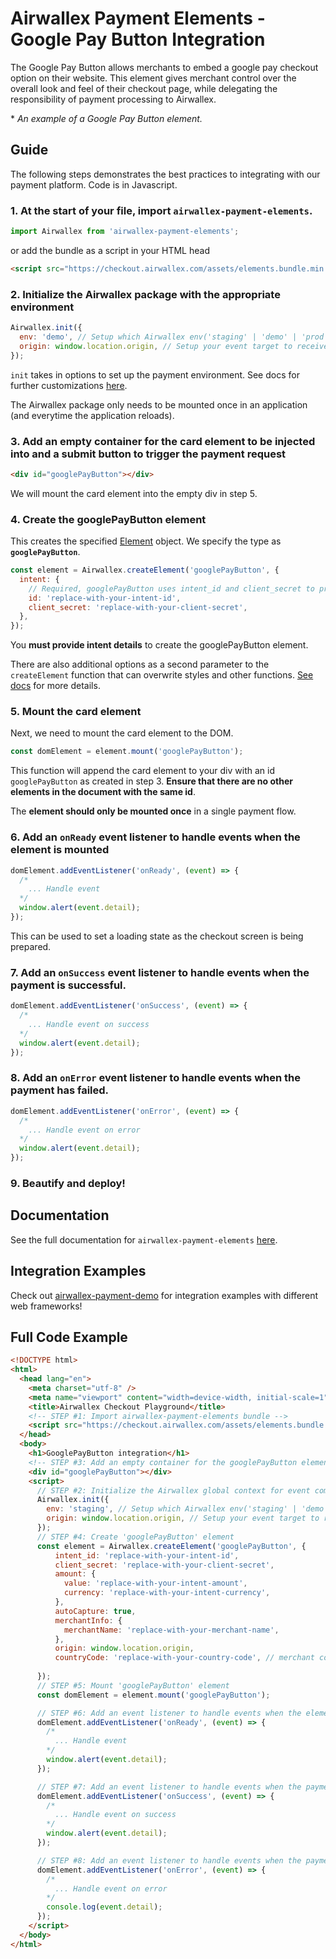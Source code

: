 # Airwallex Payment Elements - Google Pay Button Integration

The Google Pay Button allows merchants to embed a google pay checkout option on their website. This element gives merchant control over the overall look and feel of their checkout page, while delegating the responsibility of payment processing to Airwallex.

\* _An example of a Google Pay Button element._

## Guide

The following steps demonstrates the best practices to integrating with our payment platform. Code is in Javascript.

### 1. At the start of your file, import `airwallex-payment-elements`.

```js
import Airwallex from 'airwallex-payment-elements';
```

or add the bundle as a script in your HTML head

```html
<script src="https://checkout.airwallex.com/assets/elements.bundle.min.js"></script>
```

### 2. Initialize the Airwallex package with the appropriate environment

```js
Airwallex.init({
  env: 'demo', // Setup which Airwallex env('staging' | 'demo' | 'prod') to integrate with
  origin: window.location.origin, // Setup your event target to receive the browser events message
});
```

`init` takes in options to set up the payment environment. See docs for further customizations [here](/docs#init).

The Airwallex package only needs to be mounted once in an application (and everytime the application reloads).

### 3. Add an empty container for the card element to be injected into and a submit button to trigger the payment request

```html
<div id="googlePayButton"></div>
```

We will mount the card element into the empty div in step 5.

### 4. Create the googlePayButton element

This creates the specified [Element](/docs#Element) object. We specify the type as **`googlePayButton`**.

```js
const element = Airwallex.createElement('googlePayButton', {
  intent: {
    // Required, googlePayButton uses intent_id and client_secret to prepare checkout
    id: 'replace-with-your-intent-id',
    client_secret: 'replace-with-your-client-secret',
  },
});
```

You **must provide intent details** to create the googlePayButton element.

There are also additional options as a second parameter to the `createElement` function that can overwrite styles and other functions. [See docs](/docs#createElement) for more details.

### 5. Mount the card element

Next, we need to mount the card element to the DOM.

```js
const domElement = element.mount('googlePayButton');
```

This function will append the card element to your div with an id `googlePayButton` as created in step 3. **Ensure that there are no other elements in the document with the same id**.

The **element should only be mounted once** in a single payment flow.

### 6. Add an `onReady` event listener to handle events when the element is mounted

```js
domElement.addEventListener('onReady', (event) => {
  /*
    ... Handle event
  */
  window.alert(event.detail);
});
```

This can be used to set a loading state as the checkout screen is being prepared.

### 7. Add an `onSuccess` event listener to handle events when the payment is successful.

```js
domElement.addEventListener('onSuccess', (event) => {
  /*
    ... Handle event on success
  */
  window.alert(event.detail);
});
```

### 8. Add an `onError` event listener to handle events when the payment has failed.

```js
domElement.addEventListener('onError', (event) => {
  /*
    ... Handle event on error
  */
  window.alert(event.detail);
});
```

### 9. Beautify and deploy!

## Documentation

See the full documentation for `airwallex-payment-elements` [here](/docs).

## Integration Examples

Check out [airwallex-payment-demo](/../../tree/master) for integration examples with different web frameworks!

## Full Code Example

```html
<!DOCTYPE html>
<html>
  <head lang="en">
    <meta charset="utf-8" />
    <meta name="viewport" content="width=device-width, initial-scale=1" />
    <title>Airwallex Checkout Playground</title>
    <!-- STEP #1: Import airwallex-payment-elements bundle -->
    <script src="https://checkout.airwallex.com/assets/elements.bundle.min.js"></script>
  </head>
  <body>
    <h1>GooglePayButton integration</h1>
    <!-- STEP #3: Add an empty container for the googlePayButton element to be injected into -->
    <div id="googlePayButton"></div>
    <script>
      // STEP #2: Initialize the Airwallex global context for event communication
      Airwallex.init({
        env: 'staging', // Setup which Airwallex env('staging' | 'demo' | 'prod') to integrate with
        origin: window.location.origin, // Setup your event target to receive the browser events message
      });
      // STEP #4: Create 'googlePayButton' element
      const element = Airwallex.createElement('googlePayButton', {
          intent_id: 'replace-with-your-intent-id',
          client_secret: 'replace-with-your-client-secret',
          amount: {
            value: 'replace-with-your-intent-amount',
            currency: 'replace-with-your-intent-currency',
          },
          autoCapture: true,
          merchantInfo: {
            merchantName: 'replace-with-your-merchant-name',
          },
          origin: window.location.origin,
          countryCode: 'replace-with-your-country-code', // merchant country code
      
      });
      // STEP #5: Mount 'googlePayButton' element
      const domElement = element.mount('googlePayButton');

      // STEP #6: Add an event listener to handle events when the element is mounted
      domElement.addEventListener('onReady', (event) => {
        /*
          ... Handle event
        */
        window.alert(event.detail);
      });

      // STEP #7: Add an event listener to handle events when the payment is successful.
      domElement.addEventListener('onSuccess', (event) => {
        /*
          ... Handle event on success
        */
        window.alert(event.detail);
      });

      // STEP #8: Add an event listener to handle events when the payment has failed.
      domElement.addEventListener('onError', (event) => {
        /*
          ... Handle event on error
        */
        console.log(event.detail);
      });
    </script>
  </body>
</html>
```
